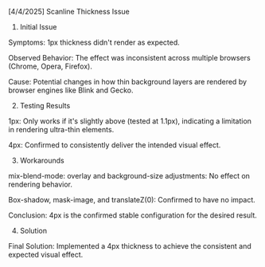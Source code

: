 [4/4/2025]
Scanline Thickness Issue
1. Initial Issue

Symptoms: 1px thickness didn't render as expected.

Observed Behavior: The effect was inconsistent across multiple browsers (Chrome, Opera, Firefox).

Cause: Potential changes in how thin background layers are rendered by browser engines like Blink and Gecko.

2. Testing Results

1px: Only works if it's slightly above (tested at 1.1px), indicating a limitation in rendering ultra-thin elements.

4px: Confirmed to consistently deliver the intended visual effect.

3. Workarounds

mix-blend-mode: overlay and background-size adjustments: No effect on rendering behavior.

Box-shadow, mask-image, and translateZ(0): Confirmed to have no impact.

Conclusion: 4px is the confirmed stable configuration for the desired result.

4. Solution

Final Solution: Implemented a 4px thickness to achieve the consistent and expected visual effect.

